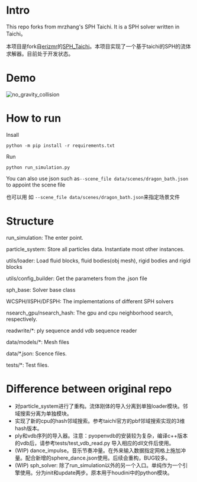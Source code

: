 # Intro
This repo forks from mrzhang's SPH Taichi. It is a SPH solver written in Taichi。

本项目是fork自[erizmr](https://github.com/erizmr)的[SPH_Taichi](https://github.com/erizmr/SPH_Taichi)。本项目实现了一个基于taichi的SPH的流体求解器。目前处于开发状态。

# Demo 

![no_gravity_collision](https://user-images.githubusercontent.com/48758868/206108084-fc0c9d33-baad-4a13-9913-4aeb8fd582fa.gif)


# How to run

Insall
```
python -m pip install -r requirements.txt
```

Run
```
python run_simulation.py
```
You can also use json such as`--scene_file data/scenes/dragon_bath.json` to appoint the scene file

也可以用 如 `--scene_file data/scenes/dragon_bath.json`来指定场景文件


# Structure
run_simulation: The enter point.

particle_system: Store all particles data. Instantiate most other instances.

utils/loader: Load fluid blocks, fluid bodies(obj mesh), rigid bodies and rigid blocks

utils/config_builder: Get the parameters from the .json file

sph_base: Solver base class

WCSPH/IISPH/DFSPH: The implementations of different SPH solvers

nsearch_gpu/nsearch_hash: The gpu and cpu neighborhood search, respectively.

readwrite/*: ply sequence andd vdb sequence reader

data/models/*: Mesh files

data/*.json: Scence files.

tests/*: Test files.

# Difference between original repo
- 对particle_system进行了重构。流体刚体的导入分离到单独loader模块。邻域搜索分离为单独模块。
- 实现了新的cpu的hash邻域搜索。参考taichi官方的pbf邻域搜索实现的3维hash版本。
- ply和vdb序列的导入器。注意：pyopenvdb的安装较为复杂，编译c++版本的vdb后，请参考tests/test_vdb_read.py 导入相应的dll文件后使用。
- (WIP) dance_impulse。音乐节奏冲量。在外来输入数据指定网格上施加冲量。配合新增的sphere_dance.json使用。后续会重构，BUG较多。
- (WIP) sph_solver: 除了run_simulation以外的另一个入口。单纯作为一个引擎使用。分为init和update两步。原本用于houdini中的python模块。
